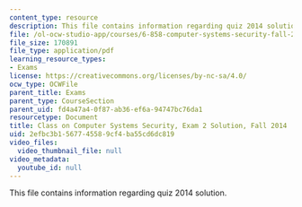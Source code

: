 ```yaml
---
content_type: resource
description: This file contains information regarding quiz 2014 solution.
file: /ol-ocw-studio-app/courses/6-858-computer-systems-security-fall-2014/2efbc3b1567745589cf4ba55cd6dc819_MIT6_858F14_q14_2_sol.pdf
file_size: 170891
file_type: application/pdf
learning_resource_types:
- Exams
license: https://creativecommons.org/licenses/by-nc-sa/4.0/
ocw_type: OCWFile
parent_title: Exams
parent_type: CourseSection
parent_uid: fd4a47a4-0f87-ab36-ef6a-94747bc76da1
resourcetype: Document
title: Class on Computer Systems Security, Exam 2 Solution, Fall 2014
uid: 2efbc3b1-5677-4558-9cf4-ba55cd6dc819
video_files:
  video_thumbnail_file: null
video_metadata:
  youtube_id: null
---
```

This file contains information regarding quiz 2014 solution.